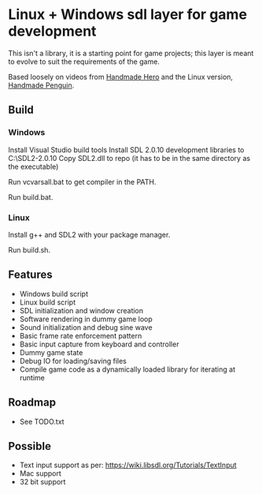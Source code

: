 # Linux + Windows sdl layer for game development

This isn't a library, it is a starting point for game projects; this layer is meant to evolve to suit the requirements of the game.

Based loosely on videos from [Handmade Hero](https://handmadehero.org/) and the Linux version, [Handmade Penguin](https://davidgow.net/handmadepenguin/).

## Build

### Windows

Install Visual Studio build tools
Install SDL 2.0.10 development libraries to C:\SDL2-2.0.10
Copy SDL2.dll to repo (it has to be in the same directory as the executable)

Run vcvarsall.bat to get compiler in the PATH.

Run build.bat.

### Linux

Install g++ and SDL2 with your package manager.

Run build.sh.

## Features
- Windows build script
- Linux build script
- SDL initialization and window creation
- Software rendering in dummy game loop
- Sound initialization and debug sine wave
- Basic frame rate enforcement pattern
- Basic input capture from keyboard and controller
- Dummy game state
- Debug IO for loading/saving files
- Compile game code as a dynamically loaded library for iterating at runtime

## Roadmap
- See TODO.txt

## Possible
- Text input support as per: https://wiki.libsdl.org/Tutorials/TextInput
- Mac support
- 32 bit support
